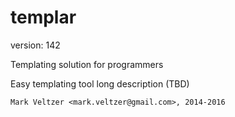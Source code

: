 templar
=======

version: 142

Templating solution for programmers

Easy templating tool long description (TBD)

	Mark Veltzer <mark.veltzer@gmail.com>, 2014-2016
